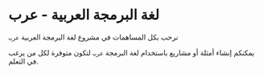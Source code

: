 # لغة البرمجة العربية - عرب
نرحب بكل المساهمات في مشروع لغة البرمجة العربية `عرب`

يمكنكم إنشاء أمثلة أو مشاريع باستخدام لغة البرمجة `عرب` لتكون متوفرة لكل من يرغب في التعلم.


